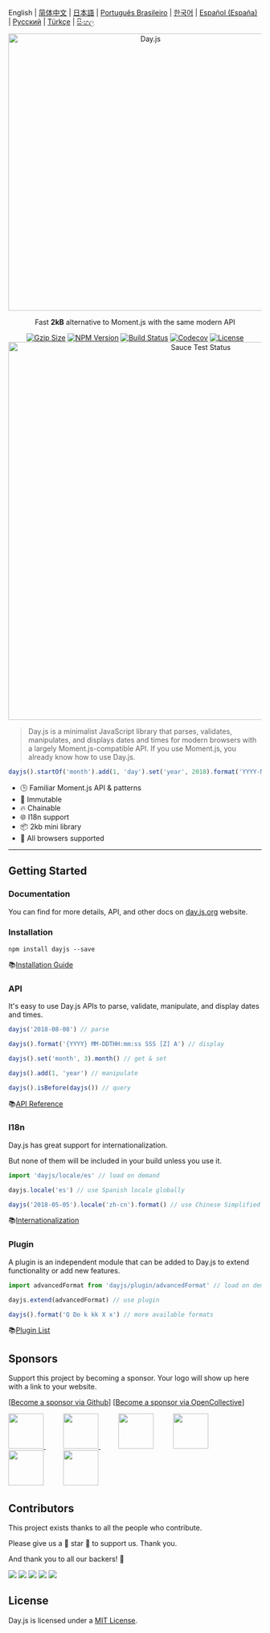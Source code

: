 English | [简体中文](./docs/zh-cn/README.zh-CN.md) | [日本語](./docs/ja/README-ja.md) | [Português Brasileiro](./docs/pt-br/README-pt-br.md) | [한국어](./docs/ko/README-ko.md) | [Español (España)](./docs/es-es/README-es-es.md) | [Русский](./docs/ru/README-ru.md) | [Türkçe](./docs/tr/README-tr.md) | [සිංහල](./docs/si/README-si.md)

<p align="center"><a href="https://day.js.org/" target="_blank" rel="noopener noreferrer"><img width="550"
                                                                             src="https://user-images.githubusercontent.com/17680888/39081119-3057bbe2-456e-11e8-862c-646133ad4b43.png"
                                                                             alt="Day.js"></a></p>
<p align="center">Fast <b>2kB</b> alternative to Moment.js with the same modern API</p>
<p align="center">
    <a href="https://unpkg.com/dayjs/dayjs.min.js"><img
            src="https://img.badgesize.io/https://unpkg.com/dayjs/dayjs.min.js?compression=gzip&style=flat-square"
            alt="Gzip Size"></a>
    <a href="https://www.npmjs.com/package/dayjs"><img src="https://img.shields.io/npm/v/dayjs.svg?style=flat-square&colorB=51C838"
                                                       alt="NPM Version"></a>
    <a href="https://travis-ci.com/iamkun/dayjs"><img
            src="https://img.shields.io/travis/iamkun/dayjs/master.svg?style=flat-square" alt="Build Status"></a>
    <a href="https://codecov.io/gh/iamkun/dayjs"><img
            src="https://img.shields.io/codecov/c/github/iamkun/dayjs/master.svg?style=flat-square" alt="Codecov"></a>
    <a href="https://github.com/iamkun/dayjs/blob/master/LICENSE"><img
            src="https://img.shields.io/badge/license-MIT-brightgreen.svg?style=flat-square" alt="License"></a>
    <br>
    <a href="https://saucelabs.com/u/dayjs">
        <img width="750" src="https://user-images.githubusercontent.com/17680888/40040137-8e3323a6-584b-11e8-9dba-bbe577ee8a7b.png" alt="Sauce Test Status">
    </a>
</p>

> Day.js is a minimalist JavaScript library that parses, validates, manipulates, and displays dates and times for modern browsers with a largely Moment.js-compatible API. If you use Moment.js, you already know how to use Day.js.

```js
dayjs().startOf('month').add(1, 'day').set('year', 2018).format('YYYY-MM-DD HH:mm:ss');
```

* 🕒 Familiar Moment.js API & patterns
* 💪 Immutable
* 🔥 Chainable
* 🌐 I18n support
* 📦 2kb mini library
* 👫 All browsers supported

---

## Getting Started

### Documentation

You can find for more details, API, and other docs on [day.js.org](https://day.js.org/) website.

### Installation

```console
npm install dayjs --save
```

📚[Installation Guide](https://day.js.org/docs/en/installation/installation)

### API

It's easy to use Day.js APIs to parse, validate, manipulate, and display dates and times.

```javascript
dayjs('2018-08-08') // parse

dayjs().format('{YYYY} MM-DDTHH:mm:ss SSS [Z] A') // display

dayjs().set('month', 3).month() // get & set

dayjs().add(1, 'year') // manipulate

dayjs().isBefore(dayjs()) // query
```

📚[API Reference](https://day.js.org/docs/en/parse/parse)

### I18n

Day.js has great support for internationalization.

But none of them will be included in your build unless you use it.

```javascript
import 'dayjs/locale/es' // load on demand

dayjs.locale('es') // use Spanish locale globally

dayjs('2018-05-05').locale('zh-cn').format() // use Chinese Simplified locale in a specific instance
```
📚[Internationalization](https://day.js.org/docs/en/i18n/i18n)

### Plugin

A plugin is an independent module that can be added to Day.js to extend functionality or add new features.

```javascript
import advancedFormat from 'dayjs/plugin/advancedFormat' // load on demand

dayjs.extend(advancedFormat) // use plugin

dayjs().format('Q Do k kk X x') // more available formats
```

📚[Plugin List](https://day.js.org/docs/en/plugin/plugin)

## Sponsors

Support this project by becoming a sponsor. Your logo will show up here with a link to your website. 

[[Become a sponsor via Github](https://github.com/sponsors/iamkun/)] [[Become a sponsor via OpenCollective](https://opencollective.com/dayjs#sponsor)]

<a href="https://github.com/alan-eu" target="_blank">
  <img width="70" src="https://avatars.githubusercontent.com/u/18175329?s=52&v=4">
</a>
&nbsp;&nbsp;&nbsp;&nbsp;&nbsp;&nbsp;&nbsp;&nbsp;
<a href="https://www.exoflare.com/open-source/?utm_source=dayjs&utm_campaign=open_source" target="_blank">
  <img width="70" src="https://user-images.githubusercontent.com/17680888/162761622-1407a849-0c41-4591-8aa9-f98114ec2092.png">
</a>
&nbsp;&nbsp;&nbsp;&nbsp;&nbsp;&nbsp;&nbsp;&nbsp;
<a href="https://github.com/vendure-ecommerce" target="_blank"><img width="70" src="https://avatars.githubusercontent.com/u/39629390?s=52&v=4"></a>
&nbsp;&nbsp;&nbsp;&nbsp;&nbsp;&nbsp;&nbsp;&nbsp;
<a href="https://github.com/Velc" target="_blank"><img width="70" src="https://avatars.githubusercontent.com/u/1551649?s=52&v=4"></a>
&nbsp;&nbsp;&nbsp;&nbsp;&nbsp;&nbsp;&nbsp;&nbsp;
<a href="https://github.com/projectdiscovery" target="_blank"><img width="70" src="https://avatars.githubusercontent.com/u/50994705?s=52&v=4"></a>
&nbsp;&nbsp;&nbsp;&nbsp;&nbsp;&nbsp;&nbsp;&nbsp;
<a href="https://opencollective.com/datawrapper" target="_blank"><img width="70" src="https://images.opencollective.com/datawrapper/c13e229/logo.png"></a>

## Contributors

This project exists thanks to all the people who contribute.

Please give us a 💖 star 💖 to support us. Thank you.

And thank you to all our backers! 🙏

<a href="https://opencollective.com/dayjs/backer/0/website?requireActive=false" target="_blank"><img src="https://opencollective.com/dayjs/backer/0/avatar.svg?requireActive=false"></a>
<a href="https://opencollective.com/dayjs/backer/1/website?requireActive=false" target="_blank"><img src="https://opencollective.com/dayjs/backer/1/avatar.svg?requireActive=false"></a>
<a href="https://opencollective.com/dayjs/backer/2/website?requireActive=false" target="_blank"><img src="https://opencollective.com/dayjs/backer/2/avatar.svg?requireActive=false"></a>
<a href="https://opencollective.com/dayjs/backer/3/website?requireActive=false" target="_blank"><img src="https://opencollective.com/dayjs/backer/3/avatar.svg?requireActive=false"></a>
<a href="https://opencollective.com/dayjs#backers" target="_blank"><img src="https://opencollective.com/dayjs/contributors.svg?width=890" /></a>

## License

Day.js is licensed under a [MIT License](./LICENSE).
